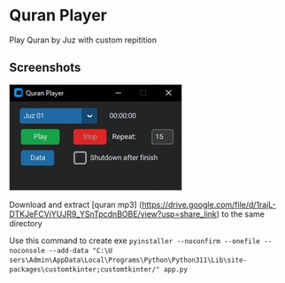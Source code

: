 # Quran Player
 Play Quran by Juz with custom repitition

## Screenshots
![Main](images/quranplayer.jpg "main")

Download and extract [quran mp3] (https://drive.google.com/file/d/1rajL-DTKJeFCVjYUJR9_YSnTpcdnBOBE/view?usp=share_link) to the same directory

Use this command to create exe `pyinstaller --noconfirm --onefile --noconsole --add-data "C:\U
sers\Admin\AppData\Local\Programs\Python\Python311\Lib\site-packages\customtkinter;customtkinter/" app.py`
